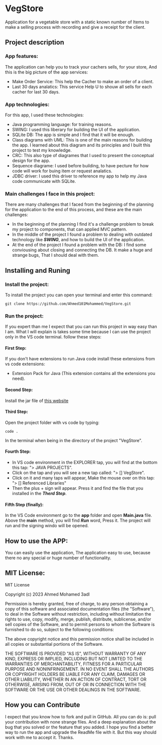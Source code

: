 # VegStore
Application for a vegetable store with a static known number of Items to make a selling process with recording and give a receipt for the client.

## Project description

### App features:
The application can help you to track your cachers sells, for your store, And this is the big picture of the app services:
- Make Order Service: This help the Cacher to make an order of a client.
- Last 30 days analatics: This service Help U to shouw all sells for each cacher for last 30 days.

### App technologies:
For this app, I used these technologies:
- Java programming language: for training reasons.
- SWING: I used this liberary for building the UI of the application.
- SQLite DB: The app is simple and I find that it will be enough.
- Class diagrams with UML: This is one of the main reasons for building the app. I learned about this diagram and its principles and I built this project to test my knowledge.
- CRC: This also type of diagrames that I used to present the conceptual design for the app.
- Sequence diagrame: I used before building, to have pecture for how code will work for buing item or request analatics.
- JDBC driver: I used this driver to reference my app to help my Java code communicate with SQLite.

### Main challenges I face in this project:
There are many challenges that I faced from the beginning of the planning for the application to the end of this process, and these are the main challenges:
- In the beginning of the planning I find it's a challenge problem to break my project to components, that can applied MVC pattern.
- In the middle of the project I found a problem to dealing with outdated technology like ***SWING***, and how to build the UI of the application.
- At the end of the project I found a problem with the DB: I find some conviousing about closing and connecting the DB. It make a huge and strange bugs, That I should deal with them.

## Installing and Runing
### Install the project:
To install the project you can open your terminal and enter this command:
```
git clone https://github.com/Ahmed101Mohammed/VegStore.git
```
### Run the project:
If you expert than me I expect that you can run this project in way easy than I am. What I will explain is takes some time because I can use the project only in the VS code terminal.
follow these steps:
#### First Step:
If you don't have extensions to run Java code install these extensions from vs code extensions:
- Extension Pack for Java (This extension contains all the extensions you need).
#### Second Step:
Install the jar file of [this website](https://mvnrepository.com/artifact/org.xerial/sqlite-jdbc/3.42.0.1)
#### Third Step:
Open the project folder with vs code by typing:
```
code .
```
In the terminal when being in the directory of the project "VegStore".

#### Fourth Step:
- In VS code environment in the EXPLORER tap, you will find at the bottom this tap: "> JAVA PROJECTS".
- Click on the tap and you will see a new tap called: "> [] VegStore".
- Click on it and many taps will appear, Make the mouse over on this tap: "> [] Referenced Libraries"
- Then the plus + sign will appear. Press it and find the file that you installed in the ***Therd Step***.

#### Fifth Step (finally):
In the VS Code environment go to the **app** folder and open **Main.java** file.
Above the **main** method, you will find ***Run*** word, Press it.
The project will run and the signing windo will be opened.

## How to use the APP:
You can easily use the application, The application easy to use, because there no any special or huge number of functionality.

## MIT License:
MIT License

Copyright (c) 2023 Ahmed Mohamed 3adl

Permission is hereby granted, free of charge, to any person obtaining a copy
of this software and associated documentation files (the "Software"), to deal
in the Software without restriction, including without limitation the rights
to use, copy, modify, merge, publish, distribute, sublicense, and/or sell
copies of the Software, and to permit persons to whom the Software is
furnished to do so, subject to the following conditions:

The above copyright notice and this permission notice shall be included in all
copies or substantial portions of the Software.

THE SOFTWARE IS PROVIDED "AS IS", WITHOUT WARRANTY OF ANY KIND, EXPRESS OR
IMPLIED, INCLUDING BUT NOT LIMITED TO THE WARRANTIES OF MERCHANTABILITY,
FITNESS FOR A PARTICULAR PURPOSE AND NONINFRINGEMENT. IN NO EVENT SHALL THE
AUTHORS OR COPYRIGHT HOLDERS BE LIABLE FOR ANY CLAIM, DAMAGES OR OTHER
LIABILITY, WHETHER IN AN ACTION OF CONTRACT, TORT OR OTHERWISE, ARISING FROM,
OUT OF OR IN CONNECTION WITH THE SOFTWARE OR THE USE OR OTHER DEALINGS IN THE
SOFTWARE.

## How you can Contribute
I expect that you know how to fork and pull in GitHub.
All you can do is: pull your contribution with none strange files. And a deep explanation about the bug that you solved or the feature that you added.
I hope you find a better way to run the app and upgrade the ReadMe file with it. But this way should work with me to accept it.
Thanks.